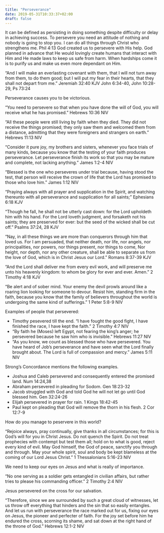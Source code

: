 ```yaml
---
title: "Perseverance"
date: 2019-05-31T10:33:37+02:00
draft: false
---
```


It can be defined as persisting in doing something despite difficulty or delay in achieving success. To persevere you need an attitude of nothing and nobody is going to stop you. I can do all things through Christ who strengthens me. Phil 4:13
God created us to persevere with His help. God planned in advance that He would lovingly create humans that interact with Him and He made laws to keep us safe from harm. When hardships come it is to purify us and make us even more
dependant on Him.

“And I will make an everlasting covenant with them, that I will not turn away from them, to do them good; but I will put my fear in their hearts, that they shall not depart from me.”
‭‭Jeremiah‬ ‭32:40‬ ‭KJV‬‬
John 6:34-40, John 10:28-29, Ps 73:24

Perseverance causes you to be victorious.

“You need to persevere so that when you have done the will of God, you will receive what he has promised.”
‭‭Hebrews‬ ‭10:36‬ ‭NIV‬‬

“All these people were still living by faith when they died. They did not receive the things promised; they only saw them and welcomed them from a distance, admitting that they were foreigners and strangers on earth.”
‭‭Hebrews‬ ‭11:13‬ ‭NIV

“Consider it pure joy, my brothers and sisters, whenever you face trials of many kinds, because you know that the testing of your faith produces perseverance. Let perseverance finish its work so that you may be mature and complete, not lacking anything.”
‭‭James‬ ‭1:2-4‬ ‭NIV‬‬

“Blessed is the one who perseveres under trial because, having stood the test, that person will receive the crown of life that the Lord has promised to those who love him.”
‭‭James‬ ‭1:12‬ ‭NIV‬‬

“Praying always with all prayer and supplication in the Spirit, and watching thereunto with all perseverance and supplication for all saints;”
‭‭Ephesians‬ ‭6:18‬ ‭KJV‬‬

“Though he fall, he shall not be utterly cast down: for the Lord upholdeth him with his hand.
For the Lord loveth judgment, and forsaketh not his saints; they are preserved for ever: but the seed of the wicked shall be cut off.”
‭‭Psalms‬ ‭37:24, 28‬ ‭KJV‬‬

“Nay, in all these things we are more than conquerors through him that loved us. For I am persuaded, that neither death, nor life, nor angels, nor principalities, nor powers, nor things present, nor things to come, Nor height, nor depth, nor any other creature, shall be able to separate us from the love of God, which is in Christ Jesus our Lord.”
‭‭Romans‬ ‭8:37-39‬ ‭KJV‬‬

“And the Lord shall deliver me from every evil work, and will preserve me unto his heavenly kingdom: to whom be glory for ever and ever. Amen.”
‭‭2 Timothy‬ ‭4:18‬ ‭KJV‬‬

“Be alert and of sober mind. Your enemy the devil prowls around like a roaring lion looking for someone to devour. Resist him, standing firm in the faith, because you know that the family of believers throughout the world is undergoing the same kind of sufferings.”
‭‭1 Peter‬ ‭5:8-9‬ ‭NIV‬‬

Examples of people that persevered:
- Timothy pesevered till the end. “I have fought the good fight, I have finished the race, I have kept the faith.” ‭‭2 Timothy‬ ‭4:7‬ ‭NIV‬‬
- “By faith he (Moses) left Egypt, not fearing the king’s anger; he persevered because he saw him who is invisible.” ‭‭Hebrews‬ ‭11:27‬ ‭NIV‬‬
- “As you know, we count as blessed those who have persevered. You have heard of Job’s perseverance and have seen what the Lord finally brought about. The Lord is full of compassion and mercy.” ‭‭James‬ ‭5:11‬ ‭NIV‬‬

Strong’s Concordance mentions the following examples.
- Joshua and Caleb persevered and consequently entered the promised land. Num 14:24,38
- Abraham persevered in pleading for Sodom. Gen 18:23-32
- Jacob struggled with God and told God he will not let go until God blessed him. Gen 32:24-26
- Elijah persevered in prayer for rain. 1 Kings 18:42-45
- Paul kept on pleading that God will remove the thorn in his flesh. 2 Cor 12:7-9

How do you manage to peservere in this world?

“Rejoice always, pray continually, give thanks in all circumstances; for this is God’s will for you in Christ Jesus. Do not quench the Spirit. Do not treat prophecies with contempt but test them all; hold on to what is good, reject every kind of evil. May God himself, the God of peace, sanctify you through and through. May your whole spirit, soul and body be kept blameless at the coming of our Lord Jesus Christ.”
‭‭1 Thessalonians‬ ‭5:16-23‬ ‭NIV‬‬

We need to keep our eyes on Jesus and what is really of importance.

“No one serving as a soldier gets entangled in civilian affairs, but rather tries to please his commanding officer.”
‭‭2 Timothy‬ ‭2:4‬ ‭NIV‬‬

Jesus persevered on the cross for our salvation.

“Therefore, since we are surrounded by such a great cloud of witnesses, let us throw off everything that hinders and the sin that so easily entangles. And let us run with perseverance the race marked out for us, fixing our eyes on Jesus, the pioneer and perfecter of faith. For the joy set before him he endured the cross, scorning its shame, and sat down at the right hand of the throne of God.”
‭‭Hebrews‬ ‭12:1-2‬ ‭NIV‬‬